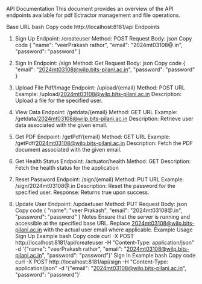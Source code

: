 API Documentation
This document provides an overview of the API endpoints available for pdf Ectractor management and file operations.

Base URL
bash
Copy code
http://localhost:8181/api
Endpoints
1. Sign Up
Endpoint: /createuser
Method: POST
Request Body:
json
Copy code
{
    "name": "veerPrakash rathor",
    "email": "2024mt03108@.in",
    "password": "password"
}
2. Sign In
Endpoint: /sign
Method: Get
Request Body:
json
Copy code
{
    "email": "2024mt03108@wilp.bits-pilani.ac.in",
    "password": "password"
}
3. Upload File Pdf/Image
Endpoint: /upload/{email}
Method: POST
URL Example: /upload/2024mt03108@wilp.bits-pilani.ac.in
Description: Upload a file for the specified user.

4. View Data
Endpoint: /getdata/{email}
Method: GET
URL Example: /getdata/2024mt03108@wilp.bits-pilani.ac.in
Description: Retrieve user data associated with the given email.

5. Get PDF
Endpoint: /getPdf/{email}
Method: GET
URL Example: /getPdf/2024mt03108@wilp.bits-pilani.ac.in
Description: Fetch the PDF document associated with the given email.

6. Get Health Status
Endpoint: /actuator/health
Method: GET
Description: Fetch the health status for the application

7. Reset Password
Endpoint: /sign/{email}
Method: PUT
URL Example: /sign/2024mt03108@.in
Description: Reset the password for the specified user.
Response: Returns true upon success.
8. Update User
Endpoint: /updaetuser
Method: PUT
Request Body:
json
Copy code
{
    "name": "veer Prakash",
    "email": "2024mt03108@.in",
    "password": "password"
}
Notes
Ensure that the server is running and accessible at the specified base URL.
Replace 2024mt03108@wilp.bits-pilani.ac.in with the actual user email where applicable.
Example Usage
Sign Up Example
bash
Copy code
curl -X POST http://localhost:8181/api/createuser -H "Content-Type: application/json" -d '{"name": "veerPrakash rathor", "email": "2024mt03108@wilp.bits-pilani.ac.in", "password": "password"}'
Sign In Example
bash
Copy code
curl -X POST http://localhost:8181/api/sign -H "Content-Type: application/json" -d '{"email": "2024mt03108@wilp.bits-pilani.ac.in", "password": "password"}'
